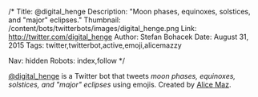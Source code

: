 /*
Title: @digital_henge
Description: "Moon phases, equinoxes, solstices, and "major" eclipses."
Thumbnail: /content/bots/twitterbots/images/digital_henge.png
Link: http://twitter.com/digital_henge
Author: Stefan Bohacek
Date: August 31, 2015
Tags: twitter,twitterbot,active,emoji,alicemazzy

Nav: hidden
Robots: index,follow
*/

[@digital_henge](https://twitter.com/digital_henge) is a Twitter bot that tweets *moon phases, equinoxes, solstices, and "major" eclipses* using emojis. Created by [Alice Maz](https://twitter.com/alicemazzy).
